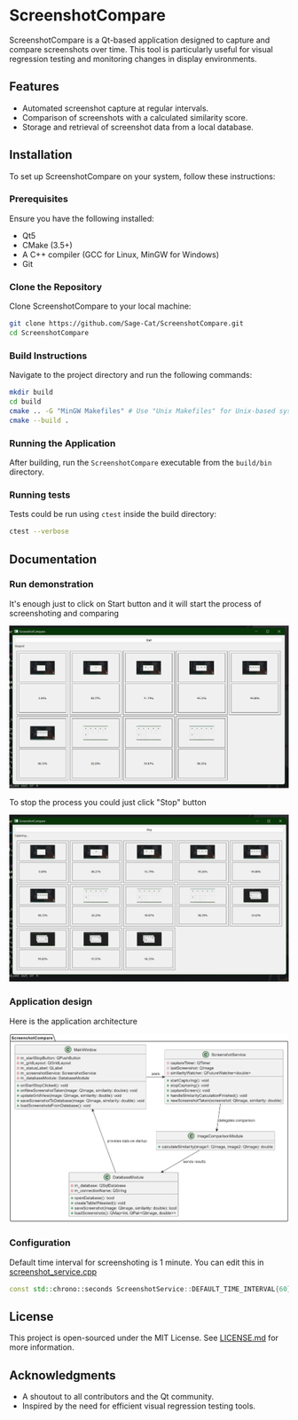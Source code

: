 # ScreenshotCompare

ScreenshotCompare is a Qt-based application designed to capture and compare screenshots over time. This tool is particularly useful for visual regression testing and monitoring changes in display environments.

## Features

- Automated screenshot capture at regular intervals.
- Comparison of screenshots with a calculated similarity score.
- Storage and retrieval of screenshot data from a local database.

## Installation

To set up ScreenshotCompare on your system, follow these instructions:

### Prerequisites

Ensure you have the following installed:

- Qt5
- CMake (3.5+)
- A C++ compiler (GCC for Linux, MinGW for Windows)
- Git

### Clone the Repository

Clone ScreenshotCompare to your local machine:

```bash
git clone https://github.com/Sage-Cat/ScreenshotCompare.git
cd ScreenshotCompare
```

### Build Instructions

Navigate to the project directory and run the following commands:

```bash
mkdir build
cd build
cmake .. -G "MinGW Makefiles" # Use "Unix Makefiles" for Unix-based systems
cmake --build .
```

### Running the Application

After building, run the `ScreenshotCompare` executable from the `build/bin` directory.

### Running tests

Tests could be run using `ctest` inside the build directory:

```bash
ctest --verbose
```

## Documentation

### Run demonstration

It's enough just to click on Start button and it will start the process of screenshoting and comparing

![Run_1](docs/Run_1.png)

To stop the process you could just click "Stop" button

![Run_2](docs/Run_2.png)

### Application design

Here is the application architecture

![Design](docs/Design.png)

### Configuration

Default time interval for screenshoting is 1 minute. You can edit this in [screenshot_service.cpp](https://github.com/Sage-Cat/ScreenshotCompare/blob/main/src/screenshot_service.cpp)

```cpp
const std::chrono::seconds ScreenshotService::DEFAULT_TIME_INTERVAL{60};
```

## License

This project is open-sourced under the MIT License. See [LICENSE.md](LICENSE) for more information.

## Acknowledgments

- A shoutout to all contributors and the Qt community.
- Inspired by the need for efficient visual regression testing tools.
